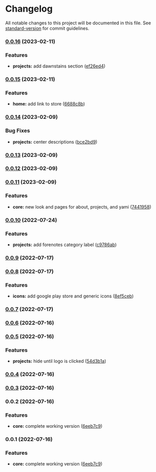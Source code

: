 # Changelog

All notable changes to this project will be documented in this file. See [standard-version](https://github.com/conventional-changelog/standard-version) for commit guidelines.

### [0.0.16](https://github.com/moonlitworks/website/compare/v0.0.15...v0.0.16) (2023-02-11)


### Features

* **projects:** add dawnstains section ([ef26ed4](https://github.com/moonlitworks/website/commit/ef26ed44f39f9735c3075359071dda0698e75833))

### [0.0.15](https://github.com/moonlitworks/website/compare/v0.0.14...v0.0.15) (2023-02-11)


### Features

* **home:** add link to store ([6688c8b](https://github.com/moonlitworks/website/commit/6688c8bc8ba2220604f72eeb45a7c88c45db0eb2))

### [0.0.14](https://github.com/moonlitworks/website/compare/v0.0.13...v0.0.14) (2023-02-09)


### Bug Fixes

* **projects:** center descriptions ([bce2bd9](https://github.com/moonlitworks/website/commit/bce2bd9055e612ef3bf8fd4e06ce14ab7e9ba7e7))

### [0.0.13](https://github.com/moonlitworks/website/compare/v0.0.12...v0.0.13) (2023-02-09)

### [0.0.12](https://github.com/moonlitworks/website/compare/v0.0.11...v0.0.12) (2023-02-09)

### [0.0.11](https://github.com/moonlitworks/website/compare/v0.0.10...v0.0.11) (2023-02-09)


### Features

* **core:** new look and pages for about, projects, and yami ([7441958](https://github.com/moonlitworks/website/commit/7441958cd7eda3984d992fe61f2d8ba0eed049a9))

### [0.0.10](https://github.com/moonlitworks/website/compare/v0.0.9...v0.0.10) (2022-07-24)


### Features

* **projects:** add forenotes category label ([c9786ab](https://github.com/moonlitworks/website/commit/c9786abf913dc881fd8f9ff1188d2c7c29742a77))

### [0.0.9](https://github.com/moonlitworks/website/compare/v0.0.8...v0.0.9) (2022-07-17)

### [0.0.8](https://github.com/moonlitworks/website/compare/v0.0.7...v0.0.8) (2022-07-17)


### Features

* **icons:** add google play store and generic icons ([8ef5ceb](https://github.com/moonlitworks/website/commit/8ef5ceb304b233202005c13e0e965a8a051f3730))

### [0.0.7](https://github.com/moonlitworks/website/compare/v0.0.6...v0.0.7) (2022-07-17)

### [0.0.6](https://github.com/moonlitworks/website/compare/v0.0.5...v0.0.6) (2022-07-16)

### [0.0.5](https://github.com/moonlitworks/website/compare/v0.0.4...v0.0.5) (2022-07-16)


### Features

* **projects:** hide until logo is clicked ([54d3b1a](https://github.com/moonlitworks/website/commit/54d3b1af1aad6cda0e984d06362d1b0ae94ad9e9))

### [0.0.4](https://github.com/moonlitworks/website/compare/v0.0.3...v0.0.4) (2022-07-16)

### [0.0.3](https://github.com/moonlitworks/website/compare/v0.0.2...v0.0.3) (2022-07-16)

### 0.0.2 (2022-07-16)


### Features

* **core:** complete working version ([6eeb7c9](https://github.com/moonlitworks/website/commit/6eeb7c90d9bf3a4936fe66d705b59e0e16f86bee))

### 0.0.1 (2022-07-16)


### Features

* **core:** complete working version ([6eeb7c9](https://github.com/moonlitworks/website/commit/6eeb7c90d9bf3a4936fe66d705b59e0e16f86bee))

